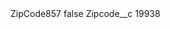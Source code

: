 <?xml version="1.0" encoding="UTF-8"?>
<CustomMetadata xmlns="http://soap.sforce.com/2006/04/metadata" xmlns:xsi="http://www.w3.org/2001/XMLSchema-instance" xmlns:xsd="http://www.w3.org/2001/XMLSchema">
    <label>ZipCode857</label>
    <protected>false</protected>
    <values>
        <field>Zipcode__c</field>
        <value xsi:type="xsd:string">19938</value>
    </values>
</CustomMetadata>
